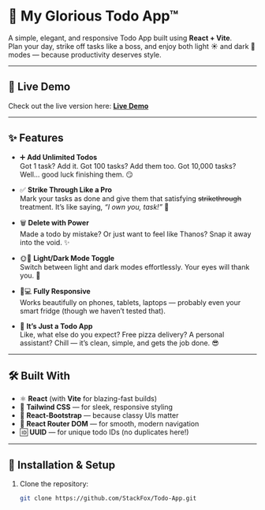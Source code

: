 # 📝 My Glorious Todo App™

A simple, elegant, and responsive Todo App built using **React + Vite**.  
Plan your day, strike off tasks like a boss, and enjoy both light ☀️ and dark 🌙 modes — because productivity deserves style.

---

## 🚀 Live Demo
Check out the live version here: [**Live Demo**](https://your-todo-app-link.com)

---

## ✨ Features

- ➕ **Add Unlimited Todos**  
  Got 1 task? Add it. Got 100 tasks? Add them too. Got 10,000 tasks? Well… good luck finishing them. 😏  

- ✅ **Strike Through Like a Pro**  
  Mark your tasks as done and give them that satisfying ~~strikethrough~~ treatment. It’s like saying, *“I own you, task!”* 💪  

- 🗑️ **Delete with Power**  
  Made a todo by mistake? Or just want to feel like Thanos? Snap it away into the void. ✨  

- 🌞🌚 **Light/Dark Mode Toggle**  
  Switch between light and dark modes effortlessly. Your eyes will thank you. 👀  

- 📱💻 **Fully Responsive**  
  Works beautifully on phones, tablets, laptops — probably even your smart fridge (though we haven’t tested that).  

- 🤷 **It’s Just a Todo App**  
  Like, what else do you expect? Free pizza delivery? A personal assistant? Chill — it’s clean, simple, and gets the job done. 😎  

---

## 🛠️ Built With

- ⚛️ **React** (with **Vite** for blazing-fast builds)
- 🎨 **Tailwind CSS** — for sleek, responsive styling  
- 💅 **React-Bootstrap** — because classy UIs matter  
- 🧭 **React Router DOM** — for smooth, modern navigation  
- 🆔 **UUID** — for unique todo IDs (no duplicates here!)

---

## 🧰 Installation & Setup

1. Clone the repository:
   ```bash
   git clone https://github.com/StackFox/Todo-App.git
